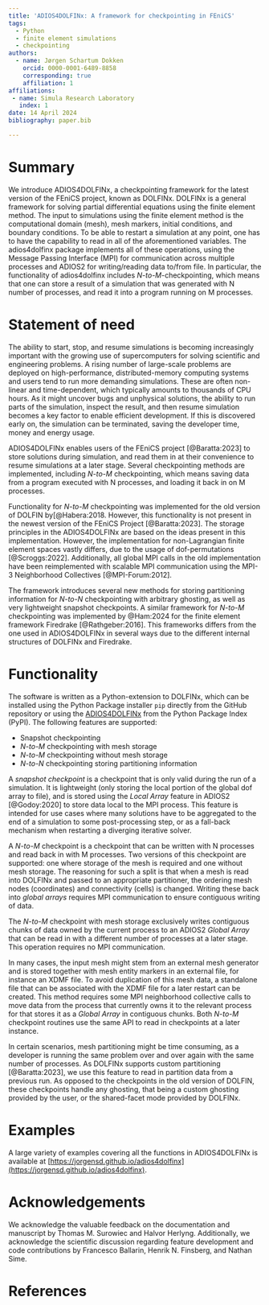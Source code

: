 ```yaml
---
title: 'ADIOS4DOLFINx: A framework for checkpointing in FEniCS'
tags:
  - Python
  - finite element simulations
  - checkpointing
authors:
  - name: Jørgen Schartum Dokken
    orcid: 0000-0001-6489-8858
    corresponding: true
    affiliation: 1
affiliations:
 - name: Simula Research Laboratory
   index: 1
date: 14 April 2024
bibliography: paper.bib

---
```


# Summary

We introduce ADIOS4DOLFINx, a checkpointing framework for the latest version of the FEniCS project, known as DOLFINx.
DOLFINx is a general framework for solving partial differential equations using the finite element method.
The input to simulations using the finite element method is the computational domain (mesh), mesh markers, initial conditions, and boundary conditions.
To be able to restart a simulation at any point, one has to have the capability to read in all of the aforementioned variables.
The adios4dolfinx package implements all of these operations, using the Message Passing Interface (MPI) for communication across multiple processes and ADIOS2 for writing/reading data to/from file.
In particular, the functionality of adios4dolfinx includes *N-to-M*-checkpointing, which means that one can store a result of a simulation that was generated with N number of processes,
and read it into a program running on M processes.

# Statement of need

The ability to start, stop, and resume simulations is becoming increasingly important with the growing use of supercomputers for solving scientific and engineering problems.
A rising number of large-scale problems are deployed on high-performance, distributed-memory computing systems and users tend to run more demanding simulations.
These are often non-linear and time-dependent, which typically amounts to thousands of CPU hours.
As it might uncover bugs and unphysical solutions, the ability to run parts of the simulation, inspect the result, and then resume simulation becomes a key factor to enable efficient development.
If this is discovered early on, the simulation can be terminated, saving the developer time, money and energy usage.

ADIOS4DOLFINx enables users of the FEniCS project [@Baratta:2023] to store solutions during simulation, and read them in at their convenience to resume simulations at a later stage.
Several checkpointing methods are implemented, including *N-to-M* checkpointing, which means saving data from a program executed with N processes, and loading it back in on M processes.

Functionality for *N-to-M* checkpointing was implemented for the old version of DOLFIN by[@Habera:2018.
However, this functionality is not present in the newest version of the FEniCS Project [@Baratta:2023].
The storage principles in the ADIOS4DOLFINx are based on the ideas present in this implementation.
However, the implementation for non-Lagrangian finite element spaces vastly differs, due to the usage of dof-permutations [@Scroggs:2022].
Additionally, all global MPI calls in the old implementation have been reimplemented with scalable MPI communication using the MPI-3 Neighborhood Collectives [@MPI-Forum:2012].

The framework introduces several new methods for storing partitioning information for *N-to-N* checkpointing with arbitrary ghosting, as well as very lightweight snapshot checkpoints.
A similar framework for *N-to-M* checkpointing was implemented by @Ham:2024 for the finite element framework Firedrake [@Rathgeber:2016].
This frameworks differs from the one used in ADIOS4DOLFINx in several ways due to the different internal structures of DOLFINx and Firedrake.

# Functionality

The software is written as a Python-extension to DOLFINx, which can be installed using the Python Package installer `pip` directly from the GitHub repository or using the [ADIOS4DOLFINx](https://pypi.org/project/adios4dolfinx/) from the Python Package Index (PyPI).
The following features are supported:

- Snapshot checkpointing
- *N-to-M* checkpointing with mesh storage 
- *N-to-M* checkpointing without mesh storage
- *N-to-N* checkpointing storing partitioning information

A *snapshot checkpoint* is a checkpoint that is only valid during the run of a simulation.
It is lightweight (only storing the local portion of the global dof array to file), and is stored using the *Local Array* feature in ADIOS2 [@Godoy:2020] to store data local to the MPI process.
This feature is intended for use cases where many solutions have to be aggregated to the end of a simulation to some post-processing step, or as a fall-back mechanism when restarting a diverging iterative solver.

A *N-to-M* checkpoint is a checkpoint that can be written with N processes and read back in with M processes.
Two versions of this checkpoint are supported: one where storage of the mesh is required and one without mesh storage.
The reasoning for such a split is that when a mesh is read into DOLFINx and passed to an appropriate partitioner, the ordering mesh nodes (coordinates) and connectivity (cells) is changed.
Writing these back into *global arrays* requires MPI communication to ensure contiguous writing of data.

The *N-to-M* checkpoint with mesh storage exclusively writes contiguous chunks of data owned by the current process to an ADIOS2 *Global Array* that can be read in with a different number of processes at a later stage.
This operation requires no MPI communication.

In many cases, the input mesh might stem from an external mesh generator and is stored together with mesh entity markers in an external file, for instance an XDMF file.
To avoid duplication of this mesh data, a standalone file that can be associated with the XDMF file for a later restart can be created.
This method requires some MPI neighborhood collective calls to move data from the process that currently owns it to the relevant process for that stores it as a *Global Array* in contiguous chunks.
Both *N-to-M* checkpoint routines use the same API to read in checkpoints at a later instance.

In certain scenarios, mesh partitioning might be time consuming, as a developer is running the same problem over and over again with the same number of processes.
As DOLFINx supports custom partitioning [@Baratta:2023], we use this feature to read in partition data from a previous run.
As opposed to the checkpoints in the old version of DOLFIN, these checkpoints handle any ghosting, that being a custom ghosting provided by the user, or the shared-facet mode provided by DOLFINx.

# Examples
A large variety of examples covering all the functions in ADIOS4DOLFINx is available at [https://jorgensd.github.io/adios4dolfinx](https://jorgensd.github.io/adios4dolfinx).

# Acknowledgements

We acknowledge the valuable feedback on the documentation and manuscript by Thomas M. Surowiec and Halvor Herlyng. 
Additionally, we acknowledge the scientific discussion regarding feature development and code contributions by Francesco Ballarin, Henrik N. Finsberg, and Nathan Sime.

# References
